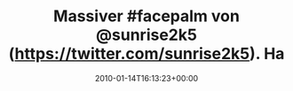 ---
retweeted: false
source: <a href="http://twitter.com" rel="nofollow">Twitter Web Client</a>
entities:
  hashtags:
  - text: facepalm
    indices:
    - '9'
    - '18'
  symbols: []
  user_mentions: []
  urls: []
display_text_range:
- '0'
- '55'
favorite_count: '0'
id_str: '7752572883'
truncated: false
retweet_count: '0'
id: '7752572883'
created_at: Thu Jan 14 16:13:23 +0000 2010
favorited: false
full_text: 'Massiver #facepalm von [@sunrise2k5](https://twitter.com/sunrise2k5).
  Habs genau gesehen.'
lang: de
tags:
- facepalm
- pesos/twitter
date: '2010-01-14T16:13:23+00:00'
src: https://twitter.com/bascht/status/7752572883
original_url: https://twitter.com/bascht/status/7752572883
type: twitter_tweet
text: 'Massiver #facepalm von [@sunrise2k5](https://twitter.com/sunrise2k5). Habs
  genau gesehen.'
title: 'Massiver #facepalm von @sunrise2k5 (https://twitter.com/sunrise2k5). Ha'

---